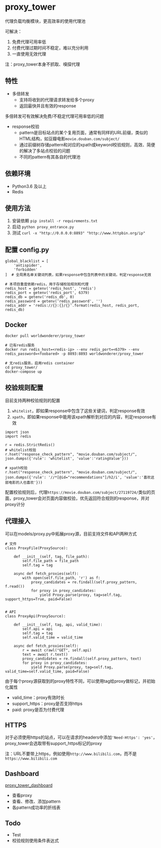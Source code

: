 # proxy_tower

代理负载均衡模块，更高效率的使用代理池

可解决：
1. 免费代理可用率低
2. 付费代理过期时间不稳定，难以充分利用
3. 一直使用无效代理

注：proxy_tower本身不抓取、嗅探代理

## 特性
* 多倍转发
    * 支持将收到的代理请求转发给多个proxy
    * 返回最快并且有效的response
 
多倍转发可有效解决免费/不稳定代理可用率低的问题

* response校验
    * pattern是目标站点的某个复用页面，通常有同样的URL前缀，类似的HTML结构，如豆瓣电影`movie.douban.com/subject/`
    * 通过前缀树存储pattern和对应的xpath或keyword校验规则，高效、简便的解决了多站点校验的问题
    * 不同的pattern有其各自的代理池  

## 依赖环境
* Python3.6 及以上
* Redis

## 使用方法
1. 安装依赖 `pip install -r requirements.txt`
2. 启动 `python proxy_entrance.py`
3. 测试 `curl -x "http://0.0.0.0:8893" "http://www.httpbin.org/ip"`

## 配置 config.py
```shell
global_blacklist = [
    'antispider',
    'forbidden'
]  # 全局黑名单关键词列表，如果response中包含列表中的关键词，判定response无效

# 本项目重度依赖redis，用于存储校验规则和代理
redis_host = getenv('redis_host', 'redis')
redis_port = getenv('redis_port', 6379)
redis_db = getenv('redis_db', 0)
redis_password = getenv('redis_password', '')
redis_addr = 'redis://{}:{}/{}'.format(redis_host, redis_port, redis_db)
```

## Docker
```shell
docker pull worldwonderer/proxy_tower

# 已有redis服务
docker run redis_host=<redis-ip> --env redis_port=<6379> --env redis_password=<foobared> -p 8893:8893 worldwonderer/proxy_tower

# 无redis服务，启用redis container
cd proxy_tower/
docker-compose up
```

## 校验规则配置
目前支持两种校验规则的配置
1. `whitelist`，即如果response中包含了这些关键词，判定response有效
2. `xpath`，即如果response中能用该xpath解析到对应的内容，判定response有效

```shell
import json
import redis

r = redis.StrictRedis()
# whitelist校验
r.hset("response_check_pattern", "movie.douban.com/subject/", json.dumps({'rule': 'whitelist', 'value':'ratingValue'}))

# xpath校验
r.hset("response_check_pattern", "movie.douban.com/subject/", json.dumps({'rule': '//*[@id="recommendations"]/h2/i', 'value':'喜欢这部电影的人也喜欢'}))
```

配置校验规则后，代理`https://movie.douban.com/subject/27119724/`类似的页面，proxy_tower会对页面内容做校验，优先返回符合规则的response，并对proxy计分

## 代理接入

可以在models/proxy.py中拓展proxy源，目前支持文件和API两种方式

```shell
# 文件
class ProxyFile(ProxySource):

    def __init__(self, tag, file_path):
        self.file_path = file_path
        self.tag = tag

    async def fetch_proxies(self):
        with open(self.file_path, 'r') as f:
            proxy_candidates = re.findall(self.proxy_pattern, f.read())
            for proxy in proxy_candidates:
                yield Proxy.parse(proxy, tag=self.tag, support_https=True, paid=False)


# API
class ProxyApi(ProxySource):

    def __init__(self, tag, api, valid_time):
        self.api = api
        self.tag = tag
        self.valid_time = valid_time

    async def fetch_proxies(self):
        r = await crawl("GET", self.api)
        text = await r.text()
        proxy_candidates = re.findall(self.proxy_pattern, text)
        for proxy in proxy_candidates:
            yield Proxy.parse(proxy, tag=self.tag, valid_time=self.valid_time, paid=False)
```

由于每个proxy源获取到的proxy特性不同，可以使用tag给proxy做标记，并初始化属性
* valid_time：proxy有效时长
* support_https：proxy是否支持https
* paid: proxy是否为付费代理

## HTTPS

对于必须使用https的站点，可以在请求的headers中添加`'Need-Https': 'yes'`，proxy_tower会选取带有support_https标记的proxy

注：URL不要带上https，例如使用`http://www.bilibili.com`，而不是`https://www.bilibili.com`

## Dashboard

[proxy_tower_dashboard](https://github.com/worldwonderer/proxy_tower_dashboard)

* 查看proxy
* 查看、修改、添加pattern
* 各pattern成功率的折线表

## Todo

* Test
* 校验规则使用条件表达式
